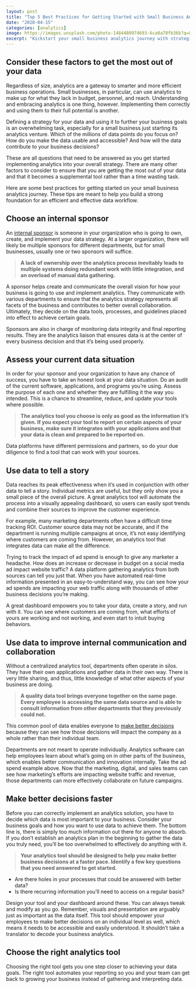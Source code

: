 ```yaml
---
layout: post
title: "Top 5 Best Practices for Getting Started with Small Business Analytics"
date: "2020-04-15"
categories: [analytics]
image: https://images.unsplash.com/photo-1484480974693-6ca0a78fb36b?q=80&w=1472&auto=format&fit=crop&ixlib=rb-4.0.3&ixid=M3wxMjA3fDB8MHxwaG90by1wYWdlfHx8fGVufDB8fHx8fA%3D%3D
excerpt: "Kickstart your small business analytics journey with strategic planning. Appoint an internal sponsor to own and implement your data strategy, ensuring alignment with business goals. Streamline and update tools by assessing your current data situation. Use analytics to tell a comprehensive story and break down departmental silos. Prioritize better and faster decision-making by designing your analytics tool around key questions. The right analytics tool automates reporting, empowering your team to focus on business growth."
---
```


## Consider these factors to get the most out of your data

Regardless of size, analytics are a gateway to smarter and more efficient business operations. Small businesses, in particular, can use analytics to make up for what they lack in budget, personnel, and reach. Understanding and embracing analytics is one thing, however. Implementing them correctly and using them to their full potential is another. 

Defining a strategy for your data and using it to further your business goals is an overwhelming task, especially for a small business just starting its analytics venture. Which of the millions of data points do you focus on? How do you make the data usable and accessible? And how will the data contribute to your business decisions?

These are all questions that need to be answered as you get started implementing analytics into your overall strategy. There are many other factors to consider to ensure that you are getting the most out of your data and that it becomes a supplemental tool rather than a time wasting task.

Here are some best practices for getting started on your small business analytics journey. These tips are meant to help you build a strong foundation for an efficient and effective data workflow.

## Choose an internal sponsor

An [internal sponsor](https://help.tableau.com/current/blueprint/en-us/bp_executive_sponsor_roles_responsibilities.htm) is someone in your organization who is going to own, create, and implement your data strategy. At a larger organization, there will likely be multiple sponsors for different departments, but for small businesses, usually one or two sponsors will suffice.

> **A lack of ownership over the analytics process inevitably leads to multiple systems doing redundant work with little integration, and an overload of manual data gathering.**

A sponsor helps create and communicate the overall vision for how your business is going to use and implement analytics. They communicate with various departments to ensure that the analytics strategy represents all facets of the business and contributes to better overall collaboration. Ultimately, they decide on the data tools, processes, and guidelines placed into effect to achieve certain goals.

Sponsors are also in charge of monitoring data integrity and final reporting results. They are the analytics liaison that ensures data is at the center of every business decision and that it’s being used properly.

## Assess your current data situation

In order for your sponsor and your organization to have any chance of success, you have to take an honest look at your data situation. Do an audit of the current software, applications, and programs you’re using. Assess the purpose of each one and whether they are fulfilling it the way you intended. This is a chance to streamline, reduce, and update your tools where possible.

> **The analytics tool you choose is only as good as the information it’s given. If you expect your tool to report on certain aspects of your business, make sure it integrates with your applications and that your data is clean and prepared to be reported on.**

Data platforms have different permissions and partners, so do your due diligence to find a tool that can work with your sources.

## Use data to tell a story

Data reaches its peak effectiveness when it’s used in conjunction with other data to tell a story. Individual metrics are useful, but they only show you a small piece of the overall picture. A great analytics tool will automate the process into a visually appealing dashboard, so users can easily spot trends and combine their sources to improve the customer experience.

For example, many marketing departments often have a difficult time tracking ROI. Customer source data may not be accurate, and if the department is running multiple campaigns at once, it’s not easy identifying where customers are coming from. However, an analytics tool that integrates data can make all the difference.

Trying to track the impact of ad spend is enough to give any marketer a headache. How does an increase or decrease in budget on a social media ad impact website traffic? A data platform gathering analytics from both sources can tell you just that. When you have automated real-time information presented in an easy-to-understand way, you can see how your ad spends are impacting your web traffic along with thousands of other business decisions you’re making. 

A great dashboard empowers you to take your data, create a story, and run with it. You can see where customers are coming from, what efforts of yours are working and not working, and even start to intuit buying behaviors.

## Use data to improve internal communication and collaboration

Without a centralized analytics tool, departments often operate in silos. They have their own applications and gather data in their own way. There is very little sharing, and thus, little knowledge of what other aspects of your business are doing.

> **A quality data tool brings everyone together on the same page. Every employee is accessing the same data source and is able to consult information from other departments that they previously could not.**

This common pool of data enables everyone to [make better decisions](https://www.datapine.com/blog/business-intelligence-for-small-business/) because they can see how those decisions will impact the company as a whole rather than their individual team.

Departments are not meant to operate individually. Analytics software can help employees learn about what’s going on in other parts of the business, which enables better communication and innovation internally. Take the ad spend example above. Now that the marketing, digital, and sales teams can see how marketing’s efforts are impacting website traffic and revenue, those departments can more effectively collaborate on future campaigns.

## Make better decisions faster

Before you can correctly implement an analytics solution, you have to decide which data is most important to your business. Consider your business goals and how you want to use data to achieve them. The bottom line is, there is simply too much information out there for anyone to absorb. If you don’t establish an analytics plan in the beginning to gather the data you truly need, you’ll be too overwhelmed to effectively do anything with it.

> **Your analytics tool should be designed to help you make better business decisions at a faster pace. Identify a few key questions that you need answered to get started.**

- Are there holes in your processes that could be answered with better data?
- Is there recurring information you’ll need to access on a regular basis?

Design your tool and your dashboard around these. You can always tweak and modify as you go. Remember, visuals and presentation are arguably just as important as the data itself. This tool should empower your employees to make better decisions on an individual level as well, which means it needs to be accessible and easily understood. It shouldn’t take a translator to decode your business analytics.

## Choose the right analytics tool

Choosing the right tool gets you one step closer to achieving your data goals. The right tool automates your reporting so you and your team can get back to growing your business instead of gathering and interpreting data.